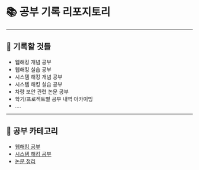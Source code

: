 # 📚 공부 기록 리포지토리

---

## 📖 기록할 것들
- 웹해킹 개념 공부
- 웹해킹 실습 공부
- 시스템 해킹 개념 공부
- 시스템 해킹 실습 공부
- 차량 보안 관련 논문 공부
- 학기/프로젝트별 공부 내역 아카이빙
- ....
  
  
---
## 📖  공부 카테고리
- [웹해킹 공부](./WebHacking/)
- [시스템 해킹 공부](./SystemHacking/)
- [논문 정리](./Papers/)










